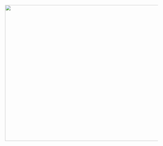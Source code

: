 <img src = "https://user-images.githubusercontent.com/63603383/184524384-9062a1c5-4623-40ad-a66d-803b623521bd.png" width = "600" height = "450" />
